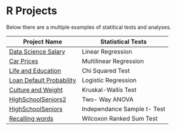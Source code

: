 # R Projects
Below there are a multiple examples of statitical tests and analyses.

| Project Name | Statistical Tests |
| --- | --- |
| <a href="https://tybinning.github.io/rprojects/consulting_project.html"> Data Science Salary </a> | Linear Regression |
| <a href="https://tybinning.github.io/rprojects/CarPrices.html"> Car Prices </a> | Multilinear Regression |
| <a href="https://tybinning.github.io/rprojects/MyChiSquaredTest.html"> Life and Education </a> | Chi Squared Test | 
| <a href="https://tybinning.github.io/rprojects/MyLogisticRegression.html"> Loan Default Probability </a> | Logistic Regression | 
| <a href="https://tybinning.github.io/rprojects/Food.html"> Culture and Weight </a> | Kruskal-Wallis Test | blah |
| <a href="https://tybinning.github.io/rprojects/HighSchoolSeniors2.html"> HighSchoolSeniors2 </a> | Two- Way ANOVA | 
| <a href="https://tybinning.github.io/rprojects/HighSchoolSeniors.html"> HighSchoolSeniors </a> | Independance Sample t- Test |
| <a href="https://tybinning.github.io/rprojects/RecallingWords.html"> Recalling words </a> | Wilcoxon Ranked Sum Test |
